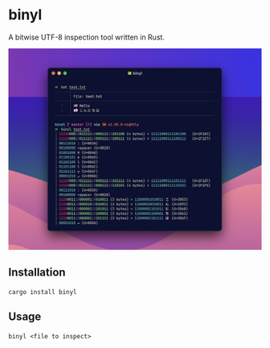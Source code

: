 # binyl

A bitwise UTF-8 inspection tool written in Rust.

![Screenshot](https://github.com/uetchy/binyl/blob/master/.github/ss.png?raw=true)

## Installation

```
cargo install binyl
```

## Usage

```
binyl <file to inspect>
```
